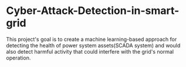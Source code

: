 # Cyber-Attack-Detection-in-smart-grid
This project's goal is to create a machine learning-based approach for detecting the health of power system assets(SCADA system) and would also detect harmful activity that could interfere with the grid's normal operation.

